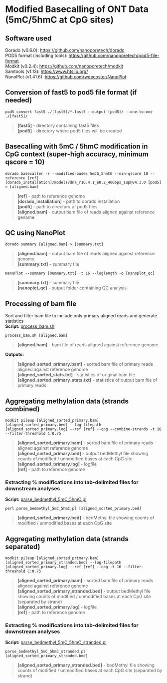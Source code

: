 # Modified Basecalling of ONT Data (5mC/5hmC at CpG sites)  
## Software used
Dorado (v0.6.0): https://github.com/nanoporetech/dorado  
POD5 format (including tools): https://github.com/nanoporetech/pod5-file-format  
Modkit (v0.2.4): https://github.com/nanoporetech/modkit  
Samtools (v1.13): https://www.htslib.org/  
NanoPlot (v1.41.6) :https://github.com/wdecoster/NanoPlot

## Conversion of fast5 to pod5 file format (if needed)
`pod5 convert fast5 ./[fast5]/*.fast5 --output [pod5]/ --one-to-one ./[fast5]/`  
> **[fast5]** - directory containing fast5 files  
> **[pod5]** - directory where pod5 files will be created

## Basecalling with 5mC / 5hmC modification in CpG context (super-high accuracy, minimum qscore = 10)
`dorado basecaller -r --modified-bases 5mCG_5hmCG --min-qscore 10 --reference [ref] [dorado_installation]/models/dna_r10.4.1_e8.2_400bps_sup@v4.3.0 [pod5] > [aligned.bam]`  
> **[ref]** - path to reference genome  
> **[dorado_installation]** - path to dorado installation  
> **[pod5]** - path to directory of pod5 files  
> **[aligned.bam]** - output bam file of reads aligned against reference genome  

## QC using NanoPlot
`dorado summary [aligned.bam] > [summary.txt]`  
> **[aligned.bam]** - output bam file of reads aligned against reference genome  
> **[summary.txt]** - summary file  

`NanoPlot --summary [summary.txt] -t 16 --loglength -o [nanoplot_qc]`  
> **[summary.txt]** - summary file  
> **[nanoplot_qc]** - output folder containing QC analysis

## Processing of bam file
Sort and filter bam file to include only primary aligned reads and generate statistics  
**Script:** [process_bam.sh](scripts/process_bam.sh) 

`process_bam.sh [aligned.bam]`  
> **[aligned.bam]** - bam file of reads aligned against reference genome
   
**Outputs:** 
> **[aligned_sorted_primary.bam]** - sorted bam file of primary reads aligned against reference genome  
> **[aligned_sorted_stats.txt]** - statistics of original bam file  
> **[aligned_sorted_primary_stats.txt]** - statistics of output bam file of primary reads  

## Aggregating methylation data (strands combined)
`modkit pileup [aligned_sorted_primary.bam] [aligned_sorted_primary.bed] --log-filepath [aligned_sorted_primary.log] --ref [ref] --cpg --combine-strands -t 16 --filter-threshold C:0.75`
> **[aligned_sorted_primary.bam]** - sorted bam file of primary reads aligned against reference genome  
> **[aligned_sorted_primary.bed]** - output bedMethyl file showing counts of modified / unmodified bases at each CpG site 
> **[aligned_sorted_primary.log]** - logfile  
> **[ref]** - path to reference genome

### Extracting % modifications into tab-delimited files for downstream analyses  

**Script:** [parse_bedmethyl_5mC_5hmC.pl](scripts/parse_bedmethyl_5mC_5hmC.pl)  

`perl parse_bedmethyl_5mC_5hmC.pl [aligned_sorted_primary.bed]`  
> **[aligned_sorted_primary.bed]** - bedMethyl file showing counts of modified / unmodified bases at each CpG site

## Aggregating methylation data (strands separated)
`modkit pileup [aligned_sorted_primary.bam] [aligned_sorted_primary_stranded.bed] --log-filepath [aligned_sorted_primary.log] --ref [ref] --cpg -t 16 --filter-threshold C:0.75`
> **[aligned_sorted_primary.bam]** - sorted bam file of primary reads aligned against reference genome  
> **[aligned_sorted_primary_stranded.bed]** - output bedMethyl file showing counts of modified / unmodified bases at each CpG site (separated by strand)  
> **[aligned_sorted_primary.log]** - logfile  
> **[ref]** - path to reference genome

### Extracting % modifications into tab-delimited files for downstream analyses  

**Script:** [parse_bedmethyl_5mC_5hmC_stranded.pl](scripts/parse_bedmethyl_5mC_5hmC_stranded.pl)  

`parse_bedmethyl_5mC_5hmC_stranded.pl [aligned_sorted_primary_stranded.bed]`  
> **[aligned_sorted_primary_stranded.bed]** - bedMethyl file showing counts of modified / unmodified bases at each CpG site (separated by strand)
